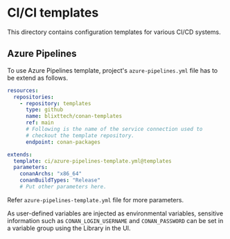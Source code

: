 # CI/CI templates

This directory contains configuration templates for various CI/CD systems.

## Azure Pipelines

To use Azure Pipelines template, project's ``azure-pipelines.yml`` file has to be extend as follows.

```yml
resources:
  repositories:
    - repository: templates
      type: github
      name: blixttech/conan-templates
      ref: main
      # Following is the name of the service connection used to
      # checkout the template repository.
      endpoint: conan-packages

extends:
  template: ci/azure-pipelines-template.yml@templates
  parameters:
    conanArchs: "x86_64"
    conanBuildTypes: "Release"
    # Put other parameters here. 
```

Refer ``azure-pipelines-template.yml`` file for more parameters.

As user-defined variables are injected as environmental variables, sensitive information such as 
``CONAN_LOGIN_USERNAME`` and ``CONAN_PASSWORD`` can be set in a variable group using the Library in the UI. 